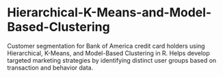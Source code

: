 # Hierarchical-K-Means-and-Model-Based-Clustering
Customer segmentation for Bank of America credit card holders using Hierarchical, K-Means, and Model-Based Clustering in R. Helps develop targeted marketing strategies by identifying distinct user groups based on transaction and behavior data.
